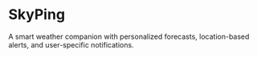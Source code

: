 # SkyPing
A smart weather companion with personalized forecasts, location-based alerts, and user-specific notifications.
